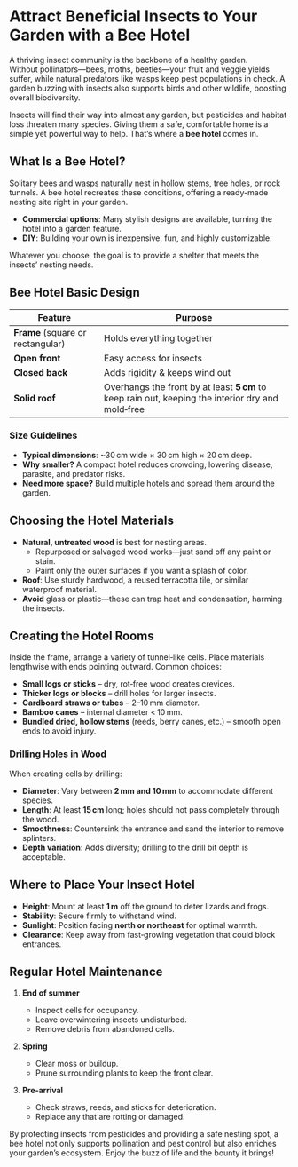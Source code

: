 # Attract Beneficial Insects to Your Garden with a Bee Hotel

A thriving insect community is the backbone of a healthy garden.  
Without pollinators—bees, moths, beetles—your fruit and veggie yields suffer, while natural predators like wasps keep pest populations in check. A garden buzzing with insects also supports birds and other wildlife, boosting overall biodiversity.

Insects will find their way into almost any garden, but pesticides and habitat loss threaten many species. Giving them a safe, comfortable home is a simple yet powerful way to help. That’s where a **bee hotel** comes in.

## What Is a Bee Hotel?

Solitary bees and wasps naturally nest in hollow stems, tree holes, or rock tunnels. A bee hotel recreates these conditions, offering a ready-made nesting site right in your garden.  

- **Commercial options**: Many stylish designs are available, turning the hotel into a garden feature.  
- **DIY**: Building your own is inexpensive, fun, and highly customizable.  

Whatever you choose, the goal is to provide a shelter that meets the insects’ nesting needs.

## Bee Hotel Basic Design

| Feature | Purpose |
|---------|---------|
| **Frame** (square or rectangular) | Holds everything together |
| **Open front** | Easy access for insects |
| **Closed back** | Adds rigidity & keeps wind out |
| **Solid roof** | Overhangs the front by at least **5 cm** to keep rain out, keeping the interior dry and mold‑free |

### Size Guidelines

- **Typical dimensions**: ~30 cm wide × 30 cm high × 20 cm deep.  
- **Why smaller?** A compact hotel reduces crowding, lowering disease, parasite, and predator risks.  
- **Need more space?** Build multiple hotels and spread them around the garden.

## Choosing the Hotel Materials

- **Natural, untreated wood** is best for nesting areas.  
  - Repurposed or salvaged wood works—just sand off any paint or stain.  
  - Paint only the outer surfaces if you want a splash of color.  
- **Roof**: Use sturdy hardwood, a reused terracotta tile, or similar waterproof material.  
- **Avoid** glass or plastic—these can trap heat and condensation, harming the insects.

## Creating the Hotel Rooms

Inside the frame, arrange a variety of tunnel‑like cells. Place materials lengthwise with ends pointing outward. Common choices:

- **Small logs or sticks** – dry, rot‑free wood creates crevices.  
- **Thicker logs or blocks** – drill holes for larger insects.  
- **Cardboard straws or tubes** – 2–10 mm diameter.  
- **Bamboo canes** – internal diameter < 10 mm.  
- **Bundled dried, hollow stems** (reeds, berry canes, etc.) – smooth open ends to avoid injury.

### Drilling Holes in Wood

When creating cells by drilling:

- **Diameter**: Vary between **2 mm and 10 mm** to accommodate different species.  
- **Length**: At least **15 cm** long; holes should not pass completely through the wood.  
- **Smoothness**: Countersink the entrance and sand the interior to remove splinters.  
- **Depth variation**: Adds diversity; drilling to the drill bit depth is acceptable.

## Where to Place Your Insect Hotel

- **Height**: Mount at least **1 m** off the ground to deter lizards and frogs.  
- **Stability**: Secure firmly to withstand wind.  
- **Sunlight**: Position facing **north or northeast** for optimal warmth.  
- **Clearance**: Keep away from fast‑growing vegetation that could block entrances.

## Regular Hotel Maintenance

1. **End of summer**  
   - Inspect cells for occupancy.  
   - Leave overwintering insects undisturbed.  
   - Remove debris from abandoned cells.

2. **Spring**  
   - Clear moss or buildup.  
   - Prune surrounding plants to keep the front clear.

3. **Pre‑arrival**  
   - Check straws, reeds, and sticks for deterioration.  
   - Replace any that are rotting or damaged.

By protecting insects from pesticides and providing a safe nesting spot, a bee hotel not only supports pollination and pest control but also enriches your garden’s ecosystem. Enjoy the buzz of life and the bounty it brings!